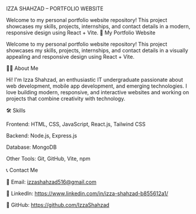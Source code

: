 IZZA SHAHZAD – PORTFOLIO WEBSITE

Welcome to my personal portfolio website repository!
This project showcases my skills, projects, internships, and contact details in a modern, responsive design using React + Vite.
🌟 My Portfolio Website

Welcome to my personal portfolio website repository! This project showcases my skills, projects, internships, and contact details in a visually appealing and responsive design using React + Vite.

👩‍💻 About Me

Hi! I'm Izza Shahzad, an enthusiastic IT undergraduate passionate about web development, mobile app development, and emerging technologies.
I love building modern, responsive, and interactive websites and working on projects that combine creativity with technology.

🛠️ Skills

Frontend: HTML, CSS, JavaScript, React.js, Tailwind CSS

Backend: Node.js, Express.js

Database: MongoDB

Other Tools: Git, GitHub, Vite, npm

📞 Contact Me

📧 Email: izzashahzad516@gmail.com

💼 LinkedIn: https://www.linkedin.com/in/izza-shahzad-b855612a1/

🐙 GitHub: https://github.com/IzzaShahzad

